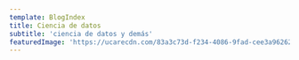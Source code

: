 ```yaml
---
template: BlogIndex
title: Ciencia de datos
subtitle: 'ciencia de datos y demás'
featuredImage: 'https://ucarecdn.com/83a3c73d-f234-4086-9fad-cee3a9626230/'
---
```

